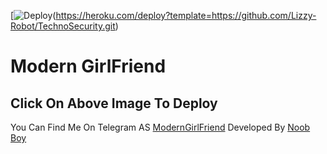 [![Deploy](https://telegra.ph/file/42136ce2338b3b1f52351.jpg)(https://heroku.com/deploy?template=https://github.com/Lizzy-Robot/TechnoSecurity.git)
# Modern GirlFriend
## Click On Above Image To Deploy

You Can Find Me On Telegram AS [ModernGirlFriend](https://t.me/ModernGirlFriend_Bot)
Developed By [Noob Boy](https://t.me/SecretBoy_xd)
